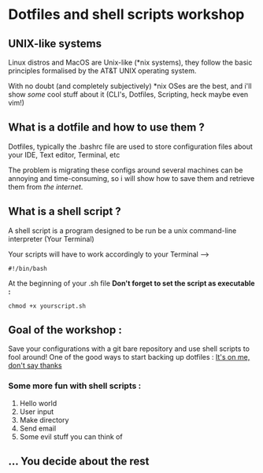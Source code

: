 # Dotfiles and shell scripts workshop

## UNIX-like systems

Linux distros and MacOS are Unix-like (\*nix systems), they follow the basic principles formalised by the AT&T UNIX operating system.

With no doubt (and completely subjectively) \*nix OSes are the best, and i'll show *some* cool stuff about it
(CLI's, Dotfiles, Scripting, heck maybe even vim!)

## What is a dotfile and how to use them ?

Dotfiles, typically the .bashrc file are used to store configuration files about your IDE, Text editor, Terminal, etc

The problem is migrating these configs around several machines can be annoying and time-consuming, so i will show how to save them and retrieve them from *the internet*.

## What is a shell script ?
A shell script is a program designed to be run be a unix command-line interpreter (Your Terminal)

Your scripts will have to work accordingly to your Terminal --> 

```
#!/bin/bash
```

At the beginning of your .sh file
**Don't forget to set the script as executable :**

```
chmod +x yourscript.sh
```  

## Goal of the workshop : 

Save your configurations with a git bare repository and use shell scripts to fool around!
One of the good ways to start backing up dotfiles : 
[It's on me, don't say thanks](https://harfangk.github.io/2016/09/18/manage-dotfiles-with-a-git-bare-repository.html)
### Some more fun with shell scripts : 

1. Hello world
2. User input
3. Make directory
4. Send email
5. Some evil stuff you can think of

## ... You decide about the rest
